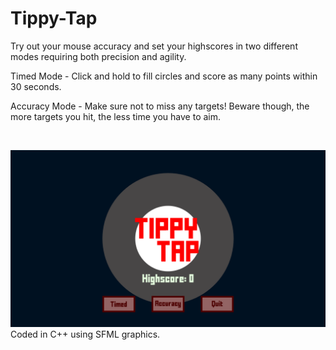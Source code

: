 # Tippy-Tap
 
Try out your mouse accuracy and set your highscores in two different modes requiring both precision and agility.

Timed Mode - Click and hold to fill circles and score as many points within 30 seconds.

Accuracy Mode - Make sure not to miss any targets! Beware though, the more targets you hit, the less time you have to aim.

<br>

![](Menu.png "Menu screen")
Coded in C++ using SFML graphics.
